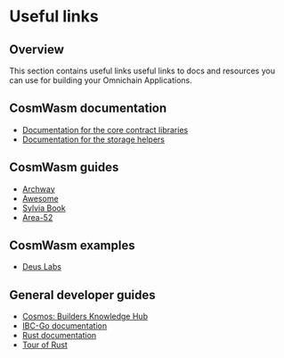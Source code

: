 ﻿---
sidebar_position: 5
---

# Useful links

## Overview

This section contains useful links useful links to docs and resources you can use for building your Omnichain Applications.

## CosmWasm documentation

- [Documentation for the core contract libraries](https://docs.rs/cosmwasm-std/latest/cosmwasm_std/index.html)
- [Documentation for the storage helpers](https://docs.rs/cosmwasm-storage/latest/cosmwasm_storage/index.html)

## CosmWasm guides

- [Archway](https://docs.archway.io/developers/cosmwasm-documentation/introduction)
- [Awesome](https://github.com/CosmWasm/awesome-cosmwasm)
- [Sylvia Book](https://cosmwasm.github.io/sylvia-book/basics/create-project.html)
- [Area-52](https://area-52.io/)

## CosmWasm examples

- [Deus Labs](https://github.com/deus-labs/cw-contracts)

## General developer guides

- [Cosmos: Builders Knowledge Hub](https://hub.join.builders)
- [IBC-Go documentation](https://ibc.cosmos.network/main)
- [Rust documentation](https://doc.rust-lang.org/book/)
- [Tour of Rust](https://tourofrust.com)
